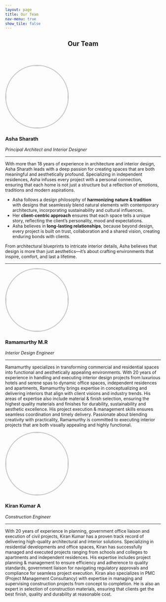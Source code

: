 ```yaml
---
layout: page
title: Our Team
nav-menu: true
show_tile: false
---
```


<!-- Main -->
<div id="main">

<!-- One -->
<section id="one">
	<div class="inner">
		<header class="major">
			<h2>Our Team</h2>
		</header>
        <div class="row">
            <div class="3u 12u$(small)">
                <span class="image"><img src="{% link assets/images/profile-asha.jpg %}" alt="" class="profile-pic"/></span>
            </div>
            <div class="9u 12u$(small)">
                <h3>Asha Sharath</h3>
                <i>Principal Architect and Interior Designer</i>
                <hr/>
                <p>With more than 18 years of experience in architecture and interior design, Asha Sharath leads with a deep passion for creating spaces that are both meaningful and aesthetically profound. Specializing in independent residences, Asha infuses every project with a personal connection, ensuring that each home is not just a structure but a reflection of emotions, traditions and modern aspirations.</p>
            </div>
        </div>
        <div>
            <ul>
                <li>
                Asha follows a design philosophy of <b>harmonizing nature & tradition</b> with designs that seamlessly blend natural elements with contemporary architecture, incorporating sustainability and cultural influences.
                </li>
                <li>
                Her <b>client-centric approach</b> ensures that each space tells a unique story, reflecting the client’s personality, mood and expectations.
                </li>
                <li>
                Asha believes in <b>long-lasting relationships</b>, because beyond design, every project is built on trust, collaboration and a shared vision, creating enduring bonds with clients.
                </li>
            </ul>
            <p>From architectural blueprints to intricate interior details, Asha believes that design is more than just aesthetics—it’s about crafting environments that inspire, comfort, and last a lifetime.</p>
        </div>
        <hr/>
        <div class="row">
            <div class="6u 12u$(small)">
                <span class="image"><img src="{% link assets/images/profile-ramu.jpg %}" alt="" class="profile-pic"/></span>
                <h3>Ramamurthy M.R</h3>
                <i>Interior Design Engineer</i>
                <hr/>
                <p class="justified-text">Ramamurthy specializes in transforming commercial and residential spaces into functional and aesthetically appealing environments. With 20 years of experience in handling and executing interior design projects from luxurious hotels and serene spas to dynamic office spaces, independent residences and apartments, Ramamurthy brings expertise in conceptualizing and delivering interiors that align with client visions and industry trends. His areas of expertise also include material & finish selection, ensuring the highest quality materials and finishes for durability, sustainability and aesthetic excellence. His project execution & management skills ensures seamless coordination and timely delivery. Passionate about blending creativity with practicality, Ramamurthy is committed to executing interior projects that are both visually appealing and highly functional.</p>
            </div>
            <div class="6u 12u$(small)">
                <span class="image"><img src="{% link assets/images/profile-kiran.jpg %}" alt="" class="profile-pic"/></span>
                <h3>Kiran Kumar A</h3>
                <i>Construction Engineer</i>
                <hr/>
                <p>With 20 years of experience in planning, government office liaison and execution of civil projects, Kiran Kumar has a proven track record of delivering high-quality architectural and interior solutions. Specializing in residential developments and office spaces, Kiran has successfully managed and executed projects ranging from schools and colleges to apartments and independent residences. His expertise includes project planning & management to ensure efficiency and adherence to quality standards, government liaison for navigating regulatory approvals and compliance for seamless project execution. Kiran also specializes in PMC (Project Management Consultancy) with expertise in managing and supervising construction projects from concept to completion. He is also an expert in selection of construction materials, ensuring that clients get the best finish, quality and durability at reasonable cost.</p>
            </div>
        </div>
    </div>
</section>

<style>
	.profile-pic {
		width: 200px;  /* Adjust as needed */
		height: 200px; /* Ensures a perfect circle */
		border-radius: 50%; /* Creates the circular shape */
		object-fit: cover; /* Ensures the image fills the circle without distortion */
		border: 3px solid #ccc; /* Optional: Adds a border */
	}
</style>

